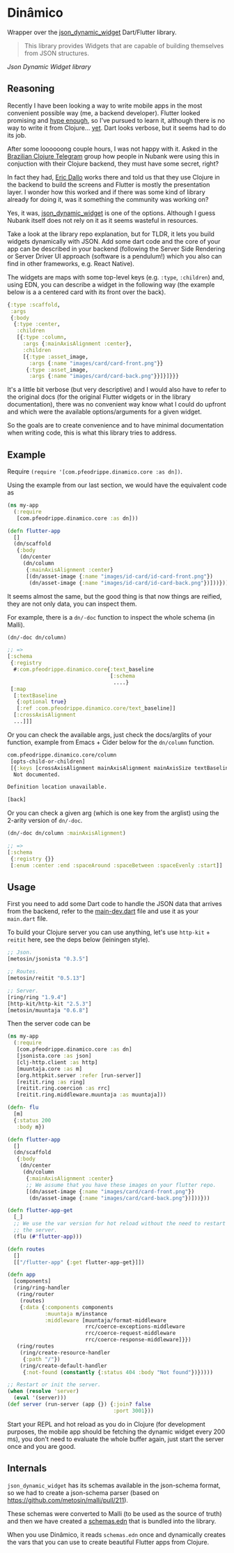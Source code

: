 # Dinâmico

Wrapper over the
[json_dynamic_widget](https://github.com/peiffer-innovations/json_dynamic_widget)
Dart/Flutter library.

> This library provides Widgets that are capable
of building themselves from JSON structures.

_Json Dynamic Widget library_

## Reasoning

Recently I have been looking a way to write mobile apps in the most
convenient possible way (me, a backend developer). Flutter looked
promising and [hype enough](https://flutter.dev/showcase/nubank), so
I've pursued to learn it, although there is no way to write it from
Clojure... [yet](https://github.com/Tensegritics/ClojureDart). Dart
looks verbose, but it seems had to do its job.

After some loooooong couple hours, I was not happy with it. Asked in the
[Brazilian Clojure Telegram](https://telegram.me/clojurebrasil) group
how people in Nubank were using this in conjuction with their Clojure
backend, they must have some secret, right?

In fact they had, [Eric Dallo](https://github.com/ericdallo) works
there and told us that they use Clojure in the backend to build the
screens and Flutter is mostly the presentation layer. I wonder how
this worked and if there was some kind of library already for doing
it, was it something the community was working on?

Yes, it was,
[json_dynamic_widget](https://github.com/peiffer-innovations/json_dynamic_widget)
is one of the options. Although I guess Nubank itself does not rely on
it as it seems wasteful in resources.

Take a look at the library repo explanation, but for TLDR, it lets you
build widgets dynamically with JSON. Add some dart code and the
core of your app can be described in your backend (following the
Server Side Rendering or Server Driver UI approach (software is a
pendulum!) which you also can find in other frameworks, e.g. React
Native).

The widgets are maps with some top-level keys (e.g. `:type`,
`:children`) and, using EDN, you can describe a widget in the
following way (the example below is a a centered card with its front
over the back).

``` clojure
{:type :scaffold,
 :args
 {:body
  {:type :center,
   :children
   [{:type :column,
     :args {:mainAxisAlignment :center},
     :children
     [{:type :asset_image,
       :args {:name "images/card/card-front.png"}}
      {:type :asset_image,
       :args {:name "images/card/card-back.png"}}]}]}}}
```

It's a little bit verbose (but very descriptive) and I would also
have to refer to the original docs (for the original Flutter
widgets or in the library documentation), there was no convenient way
know what I could do upfront and which were the available
options/arguments for a given widget.

So the goals are to create convenience and to have minimal
documentation when writing code, this is what this library tries to
address.

## Example

Require `(require '[com.pfeodrippe.dinamico.core :as dn])`.

Using the example from our last section, we would have the equivalent
code as

``` clojure
(ns my-app
  (:require
   [com.pfeodrippe.dinamico.core :as dn]))

(defn flutter-app
  []
  (dn/scaffold
   {:body
    (dn/center
     (dn/column
      {:mainAxisAlignment :center}
      [(dn/asset-image {:name "images/id-card/id-card-front.png"})
       (dn/asset-image {:name "images/id-card/id-card-back.png"})]))}))
```

It seems almost the same, but the good thing is that now things are
reified, they are not only data, you can inspect them.

For example, there is a `dn/-doc` function
to inspect the whole schema (in Malli).

``` clojure
(dn/-doc dn/column)

;; =>
[:schema
 {:registry
  #:com.pfeodrippe.dinamico.core{:text_baseline
                                 [:schema
                                  ....}
 [:map
  [:textBaseline
   {:optional true}
   [:ref :com.pfeodrippe.dinamico.core/text_baseline]]
  [:crossAxisAlignment
  ...]]]
```

Or you can check the available args, just check the docs/arglits of your
function, example from Emacs + Cider below for the `dn/column` function.

``` clojure
com.pfeodrippe.dinamico.core/column
 [opts-child-or-children]
 [{:keys [crossAxisAlignment mainAxisAlignment mainAxisSize textBaseline textDirection verticalDirection]} child-or-children]
  Not documented.

Definition location unavailable.

[back]
```

Or you can check a given arg (which is one key from the arglist) using
the 2-arity version of `dn/-doc`.

``` clojure
(dn/-doc dn/column :mainAxisAlignment)

;; =>
[:schema
 {:registry {}}
 [:enum :center :end :spaceAround :spaceBetween :spaceEvenly :start]]
```

## Usage

First you need to add some Dart code to handle the JSON data that arrives
from the backend, refer to the
[main-dev.dart](dev-resources/main-dev.dart) file and use it as your
`main.dart` file.

To build your Clojure server you can use anything, let's use
`http-kit` + `reitit` here, see the deps below (leiningen style).

``` clojure
;; Json.
[metosin/jsonista "0.3.5"]

;; Routes.
[metosin/reitit "0.5.13"]

;; Server.
[ring/ring "1.9.4"]
[http-kit/http-kit "2.5.3"]
[metosin/muuntaja "0.6.8"]
```

Then the server code can be

``` clojure
(ns my-app
  (:require
   [com.pfeodrippe.dinamico.core :as dn]
   [jsonista.core :as json]
   [clj-http.client :as http]
   [muuntaja.core :as m]
   [org.httpkit.server :refer [run-server]]
   [reitit.ring :as ring]
   [reitit.ring.coercion :as rrc]
   [reitit.ring.middleware.muuntaja :as muuntaja]))

(defn- flu
  [m]
  {:status 200
   :body m})

(defn flutter-app
  []
  (dn/scaffold
   {:body
    (dn/center
     (dn/column
      {:mainAxisAlignment :center}
      ;; We assume that you have these images on your flutter repo.
      [(dn/asset-image {:name "images/card/card-front.png"})
       (dn/asset-image {:name "images/card/card-back.png"})]))}))

(defn flutter-app-get
  [_]
  ;; We use the var version for hot reload without the need to restart
  ;; the server.
  (flu (#'flutter-app)))

(defn routes
  []
  [["/flutter-app" {:get flutter-app-get}]])

(defn app
  [components]
  (ring/ring-handler
   (ring/router
    (routes)
    {:data {:components components
            :muuntaja m/instance
            :middleware [muuntaja/format-middleware
                         rrc/coerce-exceptions-middleware
                         rrc/coerce-request-middleware
                         rrc/coerce-response-middleware]}})
   (ring/routes
    (ring/create-resource-handler
     {:path "/"})
    (ring/create-default-handler
     {:not-found (constantly {:status 404 :body "Not found"})}))))

;; Restart or init the server.
(when (resolve 'server)
  (eval '(server)))
(def server (run-server (app {}) {:join? false
                                  :port 3001}))
```

Start your REPL and hot reload as you do in Clojure (for development
purposes, the mobile app should be fetching the dynamic widget every
200 ms), you don't need to evaluate the whole buffer again, just start
the server once and you are good.

## Internals

`json_dynamic_widget` has its schemas available in the json-schema
format, so we had to create a json-schema parser (based on
https://github.com/metosin/malli/pull/211).

These schemas were converted to Malli (to be used as the source of
truth) and then we have created a [schemas.edn](resources/schemas.edn)
that is bundled into the library.

When you use Dinâmico, it reads `schemas.edn` once and dynamically creates the
vars that you can use to create beautiful Flutter apps from Clojure.
